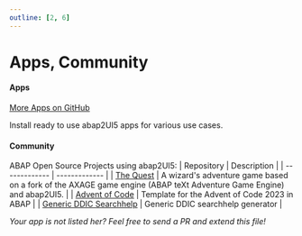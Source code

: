 ```yaml
---
outline: [2, 6]
---
```

# Apps, Community

#### Apps
<i class="fa-brands fa-github"></i> [More Apps on GitHub](https://github.com/abap2UI5-apps) <br>

Install ready to use abap2UI5 apps for various use cases.   <br>


#### Community
ABAP Open Source Projects using abap2UI5:
|  Repository | Description |
| ------------- | ------------- |
| [The Quest](https://github.com/nomssi/axage)  | A wizard's adventure game based on a fork of the AXAGE game engine (ABAP teXt Adventure Game Engine) and abap2UI5.  |
| [Advent of Code](https://github.com/joltdx/abap-advent-2023-template) | Template for the Advent of Code 2023 in ABAP  |
| [Generic DDIC Searchhelp](https://github.com/axelmohnen/a2UI5-generic_search_hlp) | Generic DDIC searchhelp generator  |

 _Your app is not listed her? Feel free to send a PR and extend this file!_
